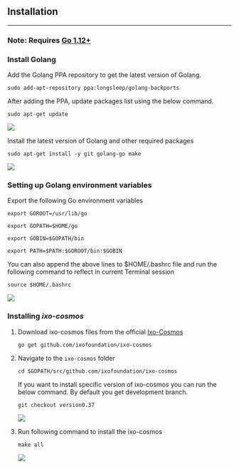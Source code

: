 ## Installation 
---

### **Note:** Requires [Go 1.12+](https://golang.org/dl/)

### Install Golang

Add the Golang PPA repository to get the latest version of Golang.

`sudo add-apt-repository ppa:longsleep/golang-backports`

After adding the PPA, update packages list using the below command.

`sudo apt-get update`

   ![](https://i.imgur.com/tVxJFqU.png)


Install the latest version of Golang and other required packages

`sudo apt-get install -y git golang-go make`

   ![](https://i.imgur.com/tMFJJqQ.png)


### Setting up Golang environment variables

Export the following Go environment variables

`export GOROOT=/usr/lib/go`

`export GOPATH=$HOME/go`

`export GOBIN=$GOPATH/bin`

`export PATH=$PATH:$GOROOT/bin:$GOBIN`

You can also append the above lines to $HOME/.bashrc file and run the following command to reflect in current Terminal session

`source $HOME/.bashrc`

   ![](https://i.imgur.com/OOyXrJz.png)

### Installing ***ixo-cosmos***

1. Download ixo-cosmos files from the official [Ixo-Cosmos](https://github.com/ixofoundation/ixo-cosmos)

    `go get github.com/ixofoundation/ixo-cosmos`

2. Navigate to the `ixo-cosmos` folder

    `cd $GOPATH/src/github.com/ixofoundation/ixo-cosmos`

    If you want to install specific version of ixo-cosmos you can run the below command. By default you get development branch.
    
    `git checkout version0.37`
    
    ![](https://i.imgur.com/5NgrFM3.png)

    
3. Run following command to install the ixo-cosmos

    `make all`

    ![](https://i.imgur.com/8UbRTNc.png)
